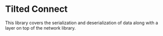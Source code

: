 # Tilted Connect

This library covers the serialization and deserialization of data along with a layer on top of the network library.
